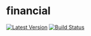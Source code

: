 # financial
[![Latest Version](https://img.shields.io/github/release/gf-pl/financial.svg)](https://github.com/gf-pl/financial/releases)
[![Build Status](https://img.shields.io/travis/gf-pl/financial.svg)](https://travis-ci.org/gf-pl/financial)
